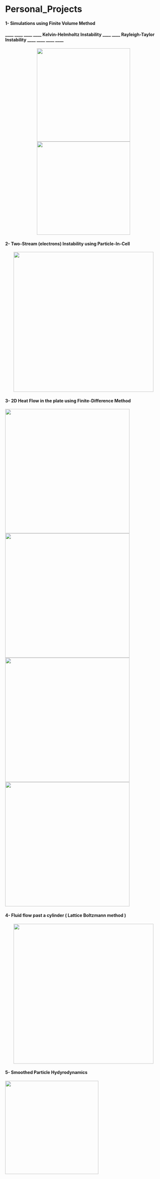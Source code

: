 # Personal_Projects
#### 1- Simulations using Finite Volume Method
#### ____ ____ ____ ____ Kelvin-Helmholtz Instability ____ ____  Rayleigh-Taylor Instability ____ ____ ____ ____                
<p align="center">
  <img src="https://miro.medium.com/max/600/1*uBfucTc3EbDSJZsDwPIVNA.gif" width="300" />
  <img src="https://miro.medium.com/max/300/1*zPAyZlHYo6EKTVInWArozQ.gif" width="300" />
</p>                                                                                   
          
#### 2- Two-Stream (electrons) Instability using Particle-In-Cell 
<p align="center">
  <img src="https://github.com/piyuSH1501/Personal_Projects/blob/main/TLI.gif" width="450" />
</p>

#### 3- 2D Heat Flow in the plate using Finite-Difference Method
<p align="left">
  <img src="https://github.com/piyuSH1501/Personal_Projects/blob/main/heat_equation_solution.gif" width="400" />
  <img src="https://github.com/piyuSH1501/Personal_Projects/blob/main/heat_2.gif" width='400' />
  <img src="https://github.com/piyuSH1501/Personal_Projects/blob/main/heat_3.gif" width='400' />
  <img src="https://github.com/piyuSH1501/Personal_Projects/blob/main/heat_4.gif" width='400'>
</p>


#### 4- Fluid flow past a cylinder ( Lattice Boltzmann method )
<p align="center">
  <img src="https://miro.medium.com/max/600/1*wqcb10sKNKP_B_ihsfS8Tw.gif" width="450" />
</p>

#### 5- Smoothed Particle Hydyrodynamics
<p float="center">
  <img src="https://miro.medium.com/max/320/1*d0RAp8KRyWMwc8A33SS0yw.gif" width="300" />
</p>
